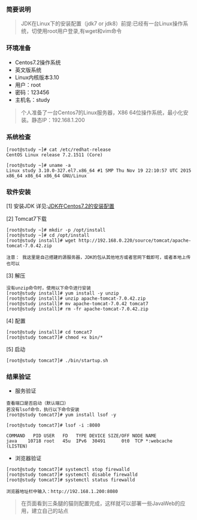 ### 简要说明

> JDK在Linux下的安装配置（jdk7 or jdk8）前提:已经有一台Linux操作系统，切使用root用户登录,有wget和vim命令
    
### 环境准备

 - Centos7.2操作系统
 - 英文版系统
 - Linux内核版本3.10
 - 用户：root
 - 密码：123456
 - 主机名：study

> 个人准备了一台Centos7的Linux服务器，X86 64位操作系统，最小化安装。静态IP：192.168.1.200

### 系统检查

```
[root@study ~]# cat /etc/redhat-release 
CentOS Linux release 7.2.1511 (Core)

[root@study ~]# uname -a
Linux study 3.10.0-327.el7.x86_64 #1 SMP Thu Nov 19 22:10:57 UTC 2015 x86_64 x86_64 x86_64 GNU/Linux
```

### 软件安装

[1] 安装JDK 详见:[JDK在Centos7.2的安装配置](https://github.com/ItdeerLab/itdeerlab-notes/blob/notes/JDK/UserGuide/JDK%E5%9C%A8Centos7.2%E7%9A%84%E5%AE%89%E8%A3%85%E9%85%8D%E7%BD%AE.md)

[2] Tomcat7下载

```
[root@study ~]# mkdir -p /opt/install
[root@study ~]# cd /opt/install
[root@study install]# wget http://192.168.0.220/source/tomcat/apache-tomcat-7.0.42.zip

注意： 我这里是自己搭建的源服务器，JDK的包从其他地方或者官网下载即可，或者本地上传也可以
```

[3] 解压

```
没有unzip命令时，使用以下命令进行安装
[root@study install]# yum install -y unzip
[root@study install]# unzip apache-tomcat-7.0.42.zip
[root@study install]# mv apache-tomcat-7.0.42 tomcat7
[root@study install]# rm -fr apache-tomcat-7.0.42.zip
```

[4] 配置

```
[root@study install]# cd tomcat7
[root@study tomcat7]# chmod +x bin/*

```

[5] 启动


```
[root@study tomcat7]# ./bin/startup.sh
```

### 结果验证

 - 服务验证

```
查看端口是否启动（默认端口）
若没有lsof命令，执行以下命令安装
[root@study tomcat7]# yum install lsof -y

[root@study tomcat7]# lsof -i :8080

COMMAND   PID USER   FD   TYPE DEVICE SIZE/OFF NODE NAME
java    10718 root   45u  IPv6  30491      0t0  TCP *:webcache (LISTEN)

```

 - 浏览器验证

```
[root@study tomcat7]# systemctl stop firewalld
[root@study tomcat7]# systemctl disable firewalld
[root@study tomcat7]# systemctl status firewalld

浏览器地址栏中输入：http://192.168.1.200:8080
```

> 在页面看到三条腿的猫则配置完成，这样就可以部署一些JavaWeb的应用，建立自己的站点